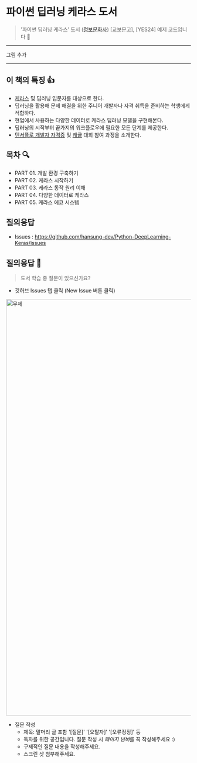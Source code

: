 # 파이썬 딥러닝 케라스 도서 
> '파이썬 딥러닝 케라스' 도서 ([정보문화사](http://www.infopub.co.kr/)) [교보문고], [YES24] 예제 코드입니다 	&#128079;	
---

그림 추가

---

## 이 책의 특징 &#128077;
- [케라스](https://keras.io/) 및 딥러닝 입문자를 대상으로 한다.
- 딥러닝을 활용해 문제 해결을 위한 주니어 개발자나 자격 취득을 준비하는 학생에게 적합하다.
- 현업에서 사용하는 다양한 데이터로 케라스 딥러닝 모델을 구현해본다.
- 딥러닝의 시작부터 끝가지의 워크플로우에 필요한 모든 단계를 제공한다.
- [텐서플로 개발자 자격증](https://www.tensorflow.org/certificate?hl=ko/) 및 [캐글](https://www.kaggle.com/) 대회 참여 과정을 소개한다.


## 목차 &#128269;
- PART 01. 개발 환경 구축하기
- PART 02. 케라스 시작하기
- PART 03. 케라스 동작 원리 이해
- PART 04. 다양한 데이터로 케라스
- PART 05. 케라스 에코 시스템


## 질의응답
- Issues : https://github.com/hansung-dev/Python-DeepLearning-Keras/issues


## 질의응답 &#128587;
> 도서 학습 중 질문이 있으신가요?
- 깃허브 Issues 탭 클릭 (New Issue 버튼 클릭)
<img width="1137" alt="무제" src="https://user-images.githubusercontent.com/25129278/123187807-d022db80-d4d5-11eb-9953-2c2f77d84e0a.png">

- 질문 작성 
  - 제목: 말머리 글 포함 '[질문]' '[오탈자]' '[오류정정]' 등  
  - 독자를 위한 공간입니다. 질문 작성 시 *페이지 넘버*를 꼭 작성해주세요 :)
  - 구제적인 질문 내용을 작성해주세요.
  - 스크린 샷 첨부해주세요.
